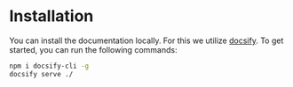 # Installation

You can install the documentation locally. For this we utilize [docsify](https://docsify.js.org/#/). To get started, you can run the following commands:

```bash
npm i docsify-cli -g
docsify serve ./
```